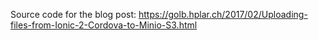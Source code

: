 Source code for the blog post: https://golb.hplar.ch/2017/02/Uploading-files-from-Ionic-2-Cordova-to-Minio-S3.html
